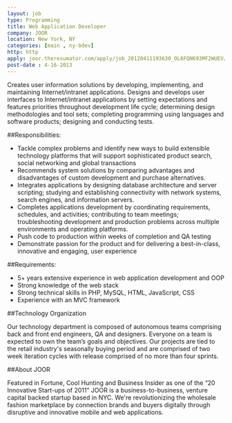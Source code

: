```yaml
---
layout: job
type: Programming
title: Web Application Developer
company: JOOR
location: New York, NY
categories: [main , ny-bdev]
http: http
apply: joor.theresumator.com/apply/job_20120411193630_OL6FQN693MF2WUEV/Web-Application-Developer.html
post-date : 4-16-2013
---
```


Creates user information solutions by developing, implementing, and maintaining Internet/intranet applications. Designs and develops user interfaces to Internet/intranet applications by setting expectations and features priorities throughout development life cycle; determining design methodologies and tool sets; completing programming using languages and software products; designing and conducting tests.

##Responsibilities:

* Tackle complex problems and identify new ways to build extensible technology platforms that will support sophisticated product search, social networking and global transactions
* Recommends system solutions by comparing advantages and disadvantages of custom development and purchase alternatives.
* Integrates applications by designing database architecture and server scripting; studying and establishing connectivity with network systems, search engines, and information servers.
* Completes applications development by coordinating requirements, schedules, and activities; contributing to team meetings; troubleshooting development and production problems across multiple environments and operating platforms.
* Push code to production within weeks of completion and QA testing
* Demonstrate passion for the product and for delivering a best-in-class, innovative and engaging, user experience

##Requirements:

* 5+ years extensive experience in web application development and OOP
* Strong knowledge of the web stack
* Strong technical skills in PHP, MySQL, HTML, JavaScript, CSS
* Experience with an MVC framework

##Technology Organization

Our technology department is composed of autonomous teams comprising back and front end engineers, QA and designers. Everyone on a team is expected to own the team’s goals and objectives. Our projects are tied to the retail industry's seasonally buying period and are comprised of two week iteration cycles with release comprised of no more than four sprints.

##About JOOR

Featured in Fortune, Cool Hunting and Business Insider as one of the “20 Innovative Start-ups of 2011” JOOR is a business-to-business, venture capital backed startup based in NYC. We're revolutionizing the wholesale fashion marketplace by connection brands and buyers digitally through disruptive and innovative mobile and web applications.